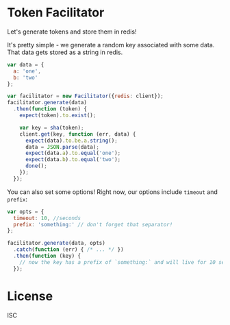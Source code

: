 # Token Facilitator

Let's generate tokens and store them in redis!

It's pretty simple - we generate a random key associated with some data. That data gets stored as a string in redis.

```js
var data = {
  a: 'one',
  b: 'two'
};

var facilitator = new Facilitator({redis: client});
facilitator.generate(data)
  .then(function (token) {
    expect(token).to.exist();

    var key = sha(token);
    client.get(key, function (err, data) {
      expect(data).to.be.a.string();
      data = JSON.parse(data);
      expect(data.a).to.equal('one');
      expect(data.b).to.equal('two');
      done();
    });
  });
```

You can also set some options! Right now, our options include `timeout` and `prefix`:

```js
var opts = {
  timeout: 10, //seconds
  prefix: 'something:' // don't forget that separator!
};

facilitator.generate(data, opts)
  .catch(function (err) { /* ... */ })
  .then(function (key) {
    // now the key has a prefix of `something:` and will live for 10 seconds :-)
  });

```

# License

ISC

